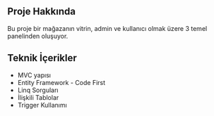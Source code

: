 <h2>Proje Hakkında</h2>
<p>Bu proje bir mağazanın vitrin, admin ve kullanıcı olmak üzere 3 temel panelinden oluşuyor.</p>
<h2>Teknik İçerikler</h2>
<ul>
    <li>MVC yapısı</li>
     <li>Entity Framework - Code First</li>
      <li>Linq Sorguları</li>
       <li>İlişkili Tablolar</li>
       <li>Trigger Kullanımı</li>      
</ul>
